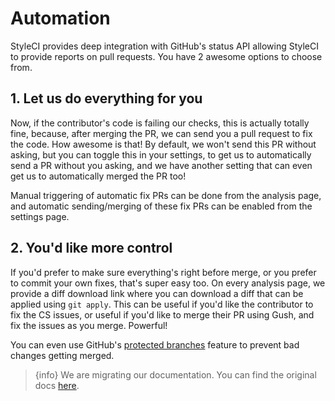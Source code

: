# Automation

StyleCI provides deep integration with GitHub's status API allowing StyleCI to provide reports on pull requests. You have 2 awesome options to choose from.

<a name="1-let-us-do-everything-for-you"></a>
## 1. Let us do everything for you

Now, if the contributor's code is failing our checks, this is actually totally fine, because, after merging the PR, we can send you a pull request to fix the code. How awesome is that! By default, we won't send this PR without asking, but you can toggle this in your settings, to get us to automatically send a PR without you asking, and we have another setting that can even get us to automatically merged the PR too!

Manual triggering of automatic fix PRs can be done from the analysis page, and automatic sending/merging of these fix PRs can be enabled from the settings page.

<a name="2-youd-like-more-control"></a>
## 2. You'd like more control

If you'd prefer to make sure everything's right before merge, or you prefer to commit your own fixes, that's super easy too. On every analysis page, we provide a diff download link where you can download a diff that can be applied using `git apply`. This can be useful if you'd like the contributor to fix the CS issues, or useful if you'd like to merge their PR using Gush, and fix the issues as you merge. Powerful!

You can even use GitHub's [protected branches](https://help.github.com/articles/about-protected-branches) feature to prevent bad changes getting merged.

> {info} We are migrating our documentation. You can find the original docs [here](https://styleci.readme.io/docs/automation).
